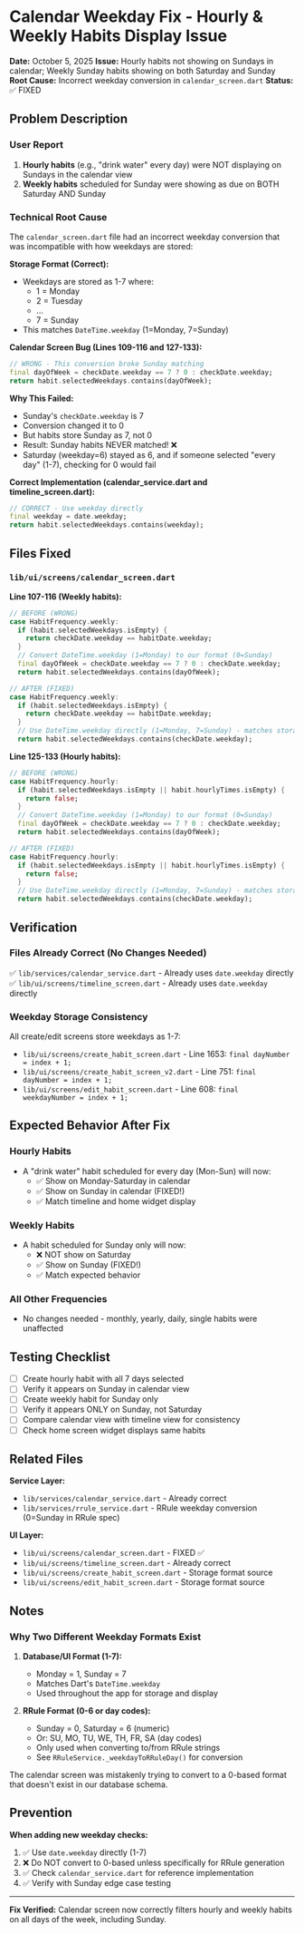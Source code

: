 # Calendar Weekday Fix - Hourly & Weekly Habits Display Issue

**Date:** October 5, 2025
**Issue:** Hourly habits not showing on Sundays in calendar; Weekly Sunday habits showing on both Saturday and Sunday
**Root Cause:** Incorrect weekday conversion in `calendar_screen.dart`
**Status:** ✅ FIXED

## Problem Description

### User Report
1. **Hourly habits** (e.g., "drink water" every day) were NOT displaying on Sundays in the calendar view
2. **Weekly habits** scheduled for Sunday were showing as due on BOTH Saturday AND Sunday

### Technical Root Cause

The `calendar_screen.dart` file had an incorrect weekday conversion that was incompatible with how weekdays are stored:

**Storage Format (Correct):**
- Weekdays are stored as 1-7 where:
  - 1 = Monday
  - 2 = Tuesday
  - ...
  - 7 = Sunday
- This matches `DateTime.weekday` (1=Monday, 7=Sunday)

**Calendar Screen Bug (Lines 109-116 and 127-133):**
```dart
// WRONG - This conversion broke Sunday matching
final dayOfWeek = checkDate.weekday == 7 ? 0 : checkDate.weekday;
return habit.selectedWeekdays.contains(dayOfWeek);
```

**Why This Failed:**
- Sunday's `checkDate.weekday` is 7
- Conversion changed it to 0
- But habits store Sunday as 7, not 0
- Result: Sunday habits NEVER matched! ❌
- Saturday (weekday=6) stayed as 6, and if someone selected "every day" (1-7), checking for 0 would fail

**Correct Implementation (calendar_service.dart and timeline_screen.dart):**
```dart
// CORRECT - Use weekday directly
final weekday = date.weekday;
return habit.selectedWeekdays.contains(weekday);
```

## Files Fixed

### `lib/ui/screens/calendar_screen.dart`

**Line 107-116 (Weekly habits):**
```dart
// BEFORE (WRONG)
case HabitFrequency.weekly:
  if (habit.selectedWeekdays.isEmpty) {
    return checkDate.weekday == habitDate.weekday;
  }
  // Convert DateTime.weekday (1=Monday) to our format (0=Sunday)
  final dayOfWeek = checkDate.weekday == 7 ? 0 : checkDate.weekday;
  return habit.selectedWeekdays.contains(dayOfWeek);

// AFTER (FIXED)
case HabitFrequency.weekly:
  if (habit.selectedWeekdays.isEmpty) {
    return checkDate.weekday == habitDate.weekday;
  }
  // Use DateTime.weekday directly (1=Monday, 7=Sunday) - matches storage format
  return habit.selectedWeekdays.contains(checkDate.weekday);
```

**Line 125-133 (Hourly habits):**
```dart
// BEFORE (WRONG)
case HabitFrequency.hourly:
  if (habit.selectedWeekdays.isEmpty || habit.hourlyTimes.isEmpty) {
    return false;
  }
  // Convert DateTime.weekday (1=Monday) to our format (0=Sunday)
  final dayOfWeek = checkDate.weekday == 7 ? 0 : checkDate.weekday;
  return habit.selectedWeekdays.contains(dayOfWeek);

// AFTER (FIXED)
case HabitFrequency.hourly:
  if (habit.selectedWeekdays.isEmpty || habit.hourlyTimes.isEmpty) {
    return false;
  }
  // Use DateTime.weekday directly (1=Monday, 7=Sunday) - matches storage format
  return habit.selectedWeekdays.contains(checkDate.weekday);
```

## Verification

### Files Already Correct (No Changes Needed)
✅ `lib/services/calendar_service.dart` - Already uses `date.weekday` directly
✅ `lib/ui/screens/timeline_screen.dart` - Already uses `date.weekday` directly

### Weekday Storage Consistency
All create/edit screens store weekdays as 1-7:
- `lib/ui/screens/create_habit_screen.dart` - Line 1653: `final dayNumber = index + 1;`
- `lib/ui/screens/create_habit_screen_v2.dart` - Line 751: `final dayNumber = index + 1;`
- `lib/ui/screens/edit_habit_screen.dart` - Line 608: `final weekdayNumber = index + 1;`

## Expected Behavior After Fix

### Hourly Habits
- A "drink water" habit scheduled for every day (Mon-Sun) will now:
  - ✅ Show on Monday-Saturday in calendar
  - ✅ Show on Sunday in calendar (FIXED!)
  - ✅ Match timeline and home widget display

### Weekly Habits
- A habit scheduled for Sunday only will now:
  - ❌ NOT show on Saturday
  - ✅ Show on Sunday (FIXED!)
  - ✅ Match expected behavior

### All Other Frequencies
- No changes needed - monthly, yearly, daily, single habits were unaffected

## Testing Checklist

- [ ] Create hourly habit with all 7 days selected
- [ ] Verify it appears on Sunday in calendar view
- [ ] Create weekly habit for Sunday only
- [ ] Verify it appears ONLY on Sunday, not Saturday
- [ ] Compare calendar view with timeline view for consistency
- [ ] Check home screen widget displays same habits

## Related Files

**Service Layer:**
- `lib/services/calendar_service.dart` - Already correct
- `lib/services/rrule_service.dart` - RRule weekday conversion (0=Sunday in RRule spec)

**UI Layer:**
- `lib/ui/screens/calendar_screen.dart` - FIXED ✅
- `lib/ui/screens/timeline_screen.dart` - Already correct
- `lib/ui/screens/create_habit_screen.dart` - Storage format source
- `lib/ui/screens/edit_habit_screen.dart` - Storage format source

## Notes

### Why Two Different Weekday Formats Exist

1. **Database/UI Format (1-7):**
   - Monday = 1, Sunday = 7
   - Matches Dart's `DateTime.weekday`
   - Used throughout the app for storage and display

2. **RRule Format (0-6 or day codes):**
   - Sunday = 0, Saturday = 6 (numeric)
   - Or: SU, MO, TU, WE, TH, FR, SA (day codes)
   - Only used when converting to/from RRule strings
   - See `RRuleService._weekdayToRRuleDay()` for conversion

The calendar screen was mistakenly trying to convert to a 0-based format that doesn't exist in our database schema.

## Prevention

**When adding new weekday checks:**
1. ✅ Use `date.weekday` directly (1-7)
2. ❌ Do NOT convert to 0-based unless specifically for RRule generation
3. ✅ Check `calendar_service.dart` for reference implementation
4. ✅ Verify with Sunday edge case testing

---

**Fix Verified:** Calendar screen now correctly filters hourly and weekly habits on all days of the week, including Sunday.
